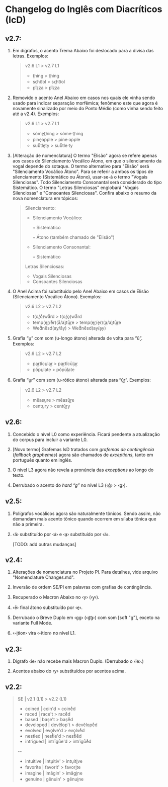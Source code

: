 # Changelog do Inglês com Diacríticos (IcD)

## v2.7:

1. Em dígrafos, o acento Trema Abaixo foi deslocado para a divisa das letras. Exemplos:

   > v2.6 L1 > v2.7 L1
   >
   > - t̤hing > t‍̤hing
   > - sc̤ho͞ol > sc‍̤ho͞ol
   > - pïz̤za > pïz‍̤za

2. Removido o acento Anel Abaixo em casos nos quais ele vinha sendo usado para indicar separação morfêmica; fenômeno este que agora é novamente sinalizado por meio do Ponto Médio (como vinha sendo feito até a v2.4). Exemplos:

   > v2.6 L1 > v2.7 L1
   >
   > - sôme̥t̤hing > sôme·t‍̤hing
   > - pine̥apple > pine·apple
   > - sub̊tle̥ty > sub̊tle·ty

3. [Alteração de nomenclatura] O termo "Elisão" agora se refere apenas aos casos de Silenciamento Vocálico Átono, em que o silenciamento da vogal depende do sotaque. O termo alternativo para "Elisão" será "Silenciamento Vocálico Átono". Para se referir a ambos os tipos de silenciamento (Sistemático ou Átono), usar-se-á o termo "Vogais Silenciosas". Todo Silenciamento Consonantal será considerado do tipo Sistemático. O termo "Letras Silenciosas" englobará "Vogais Silenciosas" e "Consoantes Silenciosas". Confira abaixo o resumo da nova nomenclatura em tópicos:

   > Silenciamento:
   >
   > - Silenciamento Vocálico:
   >
   >   ◦ Sistemático
   >
   >   ◦ Átono (também chamado de "Elisão")
   >
   > - Silenciamento Consonantal:
   >
   >   ◦ Sistemático
   >
   > Letras Silenciosas:
   >
   > - Vogais Silenciosas
   > - Consoantes Silenciosas

4. O Anel Acima foi substituído pelo Anel Abaixo em casos de Elisão (Silenciamento Vocálico Átono). Exemplos:

   > v2.6 L2 > v2.7 L2
   >
   > - t(o̬/o̊)waᷱrd > t(o̬/o̥)waᷱrd
   > - temp(e͜r/e̊r)(å/a̬)tū͜re > temp(e͜r/e̥r)(ḁ/a̬)tū͜re
   > - Wed̊ne̊sd(ay/åy) > Wed̊ne̊sd(ay/ḁy)

5. Grafia “u̱” com som ⟨u-longo átono⟩ alterada de volta para “ū̬”. Exemplos:

   > v2.6 L2 > v2.7 L2
   >
   > - pa͜rtĭcu̱la͜r > pa͜rtĭcū̬la͜r
   > - pŏpu̱late > pŏpū̬late

6. Grafia “u̱r” com som ⟨u-rótico átono⟩ alterada para “ū͜r”. Exemplos:

   > v2.6 L2 > v2.7 L2
   >
   > - mĕasu̱re > mĕasū͜re
   > - centu̱ry > centū͜ry

## v2.6:

1. Concebido o nível L0 como experiência. Ficará pendente a atualização do corpus para incluir a variante L0.

2. [Novo termo] Grafemas IsD tratados com _grafemas de contingência_ (_fallback graphemes_) agora são chamados de _exceptions_, tanto em português quanto em inglês.

3. O nível L3 agora não revela a pronúncia das _exceptions_ ao longo do texto.

4. Derrubado o acento do _hard “g”_ no nível L3 (‹g̍› > ‹g›).

## v2.5:

1. Polígrafos vocálicos agora são naturalmente tônicos. Sendo assim, não demandam mais acento tônico quando ocorrem em sílaba tônica que não a primeira.

2. ‹ä› substituído por ‹a̍› e ‹a̤› substituído por ‹ä›.

   [TODO: add outras mudanças]

## v2.4:

1. Alterações de nomenclatura no Projeto PI. Para detalhes, vide arquivo "Nomenclature Changes.md".

2. Inversão de ordem SE/PI em palavras com grafias de contingência.

3. Recuperado o Macron Abaixo no ‹y› (‹y̱›).

4. ‹ē› final átono substituído por ‹e̱›.

5. Derrubado o Breve Duplo em ‹gg› (‹g͝g›) com som [soft "g"], exceto na variante Full Mode.

6. ‹-i̖tion› vira ‹-ĭtion› no nível L1.

## v2.3:

1. Dígrafo ‹ie› não recebe mais Macron Duplo. (Derrubado o ‹ı͞e›.)

2. Acentos abaixo do ‹y› substituídos por acentos acima.

## v2.2:

> SE | v2.1 (L1) > v2.2 (L1)
>
> - coined | coin'd > coine̊d
> - raced | race't > race̊d
> - based | baṣe't > baṣe̊d
> - developed | devĕlop't > devĕlope̊d
> - evolved | evo̖lve'd > evo̖lve̊d
> - nestled | nest̊le'd > nest̊le̊d
> - intrigued | intrïgůe'd > intrïgůe̊d
>
> --
>
> - intuitive | intu̖itiv' > intu̖iti̯ve
> - favorite | favorit' > favori̯te
> - imagine | imăgin' > imăgi̯ne
> - genuine | gĕnuin' > gĕnui̯ne
